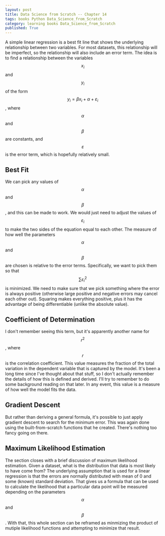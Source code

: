 ```yaml
---
layout: post
title: Data Science from Scratch -- Chapter 14
tags: books Python Data_Science_from_Scratch
category: learning books Data_Science_from_Scratch
published: True
---
```


A simple linear regression is a best fit line that shows the underlying relationship between two variables. For most datasets, this relationship will be imperfect, so the relationship will also include an error term. The idea is to find a relationship between the variables $$x_i$$ and $$y_i$$ of the form $$y_i = \beta x_i + \alpha + \varepsilon_i$$, where $$\alpha$$ and $$\beta$$ are constants, and $$\varepsilon$$ is the error term, which is hopefully relatively small.

## Best Fit

We can pick any values of $$\alpha$$ and $$\beta$$, and this can be made to work. We would just need to adjust the values of $$\varepsilon_i$$ to make the two sides of the equation equal to each other. The measure of how well the parameters $$\alpha$$ and $$\beta$$ are chosen is relative to the error terms. Specifically, we want to pick them so that $$\sum \varepsilon_i^2$$ is minimized. We need to make sure that we pick something where the error is always positive (otherwise large positive and negative errors may cancel each other out). Squaring makes everything positive, plus it has the advantage of being differentiable (unlike the absolute value).

## Coefficient of Determination

I don't remember seeing this term, but it's apparently another name for $$r^2$$, where $$r$$ is the correlation coefficient. This value measures the fraction of the total variation in the dependent variable that is captured by the model. It's been a long time since I've thought about that stuff, so I don't actually remember the details of how this is defined and derived. I'll try to remember to do some background reading on that later. In any event, this value is a measure of how well the model fits the data.

## Gradient Descent

But rather than deriving a general formula, it's possible to just apply gradient descent to search for the minimum error. This was again done using the built-from-scratch functions that he created. There's nothing too fancy going on there.

## Maximum Likelihood Estimation

The section closes with a brief discussion of maximum likelihood estimation. Given a dataset, what is the distribution that data is most likely to have come from? The underlying assumption that is used for a linear regression is that the errors are normally distributed with mean of 0 and some (known) standard deviation. That gives us a formula that can be used to calculate the likelihood that a particular data point will be measured depending on the parameters $$\alpha$$ and $$\beta$$. With that, this whole section can be reframed as minmizing the product of mutiple likelihood functions and attempting to minimize that result.
